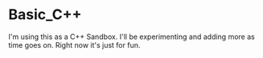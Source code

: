 # Basic_C++
I'm using this as a C++ Sandbox. I'll be experimenting and adding more as time goes on. Right now it's just for fun.
